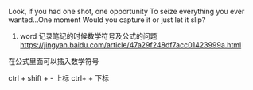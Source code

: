 Look, if you had one shot, one opportunity
To seize everything you ever wanted…One moment
Would you capture it or just let it slip?


1. word 记录笔记的时候数学符号及公式的问题
https://jingyan.baidu.com/article/47a29f248df7acc01423999a.html

在公式里面可以插入数学符号
 
 ctrl + shift + - 上标
 ctrl+ + 下标